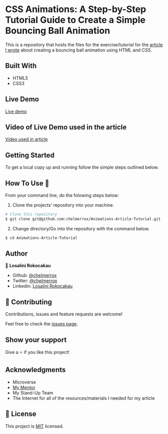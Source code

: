 # CSS Animations: A Step-by-Step Tutorial Guide to Create a Simple Bouncing Ball Animation

This is a repository that hosts the files for the exercise/tutorial for the <a href="">article I wrote</a> about creating a bouncing ball animation using HTML and CSS.

## Built With

- HTML5
- CSS3

## Live Demo

<a href="">Live demo</a>

## Video of Live Demo used in the article

<a href="">Video used in article</a>


## Getting Started

To get a local copy up and running follow the simple steps outlined below.

## How To Use 🔧

From your command line, do the folowing steps below:
​
1. Clone the projects' repository into your machine.

```bash
# Clone this repository
$ git clone git@github.com:chelmerrox/Animations-Article-Tutorial.git

```
2. Change directory/Go into the repository with the command below.

```bash
$ cd Animations-Article-Tutorial
```

## Author

👤 **Losalini Rokocakau**
​
- Github: [@chelmerrox](https://github.com/chelmerrox)
- Twitter: [@chelmerrox](https://twitter.com/chelmerrox)
- Linkedin: [Losalini Rokocakau](https://www.linkedin.com/in/losalini-rokocakau)

## 🤝 Contributing

  Contributions, issues and feature requests are welcome!

  Feel free to check the [issues page](https://github.com/chelmerrox/Animations-Article-Tutorial/issues).

## Show your support

Give a ⭐️ if you like this project!

## Acknowledgments

- Microverse
- <a href="https://github.com/BrittanyBlake">My Mentor</a>
- My Stand-Up Team
- The Internet for all of the resources/materials I needed for my article

## 📝 License

This project is [MIT](LICENSE.txt) licensed.